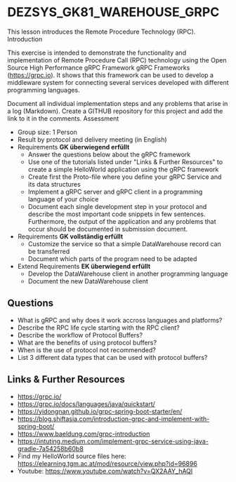 # DEZSYS_GK81_WAREHOUSE_GRPC

This lesson introduces the Remote Procedure Technology (RPC).
Introduction

This exercise is intended to demonstrate the functionality and implementation of Remote Procedure Call (RPC) technology using the Open Source High Performance gRPC Framework gRPC Frameworks (https://grpc.io). It shows that this framework can be used to develop a middleware system for connecting several services developed with different programming languages.

Document all individual implementation steps and any problems that arise in a log (Markdown).
Create a GITHUB repository for this project and add the link to it in the comments.
Assessment

- Group size: 1 Person
- Result by protocol and delivery meeting (in English)
- Requirements **GK überwiegend erfüllt**
  - Answer the questions below about the gRPC framework 
  - Use one of the tutorials listed under "Links & Further Resources" to create a simple HelloWorld application using the gRPC framework 
  - Create first the Proto-file where you define your gRPC Service and its data structures 
  - Implement a gRPC server and gRPC client in a programming language of your choice
  - Document each single development step in your protocol and describe the most important code snippets in few sentences. Furthermore, the output of the application and any problems that occur should be documented in submission document.
- Requirements **GK vollständig erfüllt**
  - Customize the service so that a simple DataWarehouse record can be transferred
  - Document which parts of the program need to be adapted
- Extend Requirements **EK überwiegend erfüllt**
  - Develop the DataWarehouse client in another programming language
  - Document the new DataWarehouse client

## Questions

- What is gRPC and why does it work accross languages and platforms?
- Describe the RPC life cycle starting with the RPC client?
- Describe the workflow of Protocol Buffers?
- What are the benefits of using protocol buffers?
- When is the use of protocol not recommended?
- List 3 different data types that can be used with protocol buffers?

## Links & Further Resources

- https://grpc.io/
- https://grpc.io/docs/languages/java/quickstart/
- https://yidongnan.github.io/grpc-spring-boot-starter/en/
- https://blog.shiftasia.com/introduction-grpc-and-implement-with-spring-boot/
- https://www.baeldung.com/grpc-introduction
- https://intuting.medium.com/implement-grpc-service-using-java-gradle-7a54258b60b8
- Find my HelloWorld source files here: https://elearning.tgm.ac.at/mod/resource/view.php?id=96896
- Youtube: https://www.youtube.com/watch?v=QX2AAY_hAQI 